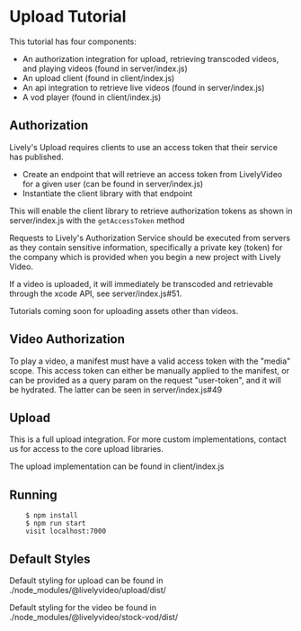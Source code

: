 # Upload Tutorial

This tutorial has four components:

- An authorization integration for upload, retrieving transcoded videos, and playing videos (found in server/index.js)
- An upload client (found in client/index.js)
- An api integration to retrieve live videos (found in server/index.js)
- A vod player (found in client/index.js)

## Authorization

Lively's Upload requires clients to use an access token that their service has published.

- Create an endpoint that will retrieve an access token from LivelyVideo for a given user (can be found in server/index.js)
- Instantiate the client library with that endpoint

This will enable the client library to retrieve authorization tokens as shown in server/index.js with the `getAccessToken` method

Requests to Lively's Authorization Service should be executed from servers as they contain sensitive information, specifically a private key (token) for the company which is provided when you begin a new project with Lively Video.

If a video is uploaded, it will immediately be transcoded and retrievable through the xcode API, see server/index.js#51.

Tutorials coming soon for uploading assets other than videos.

## Video Authorization

To play a video, a manifest must have a valid access token with the "media" scope.  This access token can either be manually applied to the manifest, or can be provided as a query param on the request "user-token", and it will be hydrated.  The latter can be seen in server/index.js#49

## Upload

This is a full upload integration.  For more custom implementations, contact us for access to the core upload libraries.

The upload implementation can be found in client/index.js

## Running

		$ npm install
		$ npm run start
		visit localhost:7000

## Default Styles

Default styling for upload can be found in ./node_modules/@livelyvideo/upload/dist/

Default styling for the video be found in ./node_modules/@livelyvideo/stock-vod/dist/

